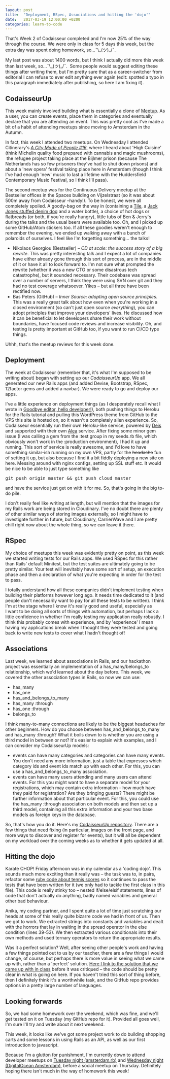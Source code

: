 ```yaml
---
layout: post
title:  "Deployment, RSpec, Associations and hitting the 'dojo'"
date:   2017-03-19 12:00:00 +0200
categories: learn-to-code
---
```

That's Week 2 of Codaisseur completed and I'm now 25% of the way through the course. We were only in class for 5 days this week, but the extra day was spent doing homework, so...¯\\\_(ツ)\_/¯.

My last post was about 1400 words, but I think I actually did more this week than last week, so...¯\\\_(ツ)\_/¯.  Some people would suggest editing these things after writing them, but I'm pretty sure that as a career-switcher from editorial I can refuse to ever edit anything ever again (edit: spotted a typo in this paragraph immediately after publishing, so here I am fixing it).

<!--more-->
<h2>CodaisseurUp</h2>
This week mainly involved building what is essentially a clone of <a href="https://www.meetup.com/">Meetup</a>. As a user, you can create events, place them in categories and eventually declare that you are attending an event. This was pretty cool as I've made a bit of a habit of attending meetups since moving to Amsterdam in the Autumn.

In fact, this week I attended two meetups. On Wednesday I attended Citinerary's <em><a href="https://citinerary.net/">A City Made of People #16</a></em>, where I heard about 'High Cuisine' (think Michelin quality food prepared with cannabis and magic mushrooms),  the refugee project taking place at the Bijlmer prison (because The Netherlands has so few prisoners they've had to shut down prisons) and about a 'new opera' festival taking place here in Amsterdam (though I think I've had enough 'new' music to last a lifetime with the Huddersfield Contemporary Music Festival, so I think I'll pass).

The second meetup was for the Continuous Delivery meetup at the Bestseller offices in the Spaces building on Vijzelstraat (so it was about 500m away from Codaisseur –handy!). To be honest, we were all completely spoiled. A goody-bag on the way in (containing a <a href="https://www.thetileapp.com/">Tile</a>, a <a href="http://shop.bestseller.com/no/no/bc/gift-boxes/jack-and-jones-denim-dog-21-cm-giveaway-12097609.html?cgid=bc-gift-boxes">Jack Jones stuffed denim dog</a> and a water bottle), a choice of hot dogs or flatbreads (or both, if you're really hungry), little tubs of Ben &amp; Jerry's during the talks and the usual beers were available too. Oh, and I picked up some GitHub/Atom stickers too. If all these goodies weren't enough to remember the evening, we ended up walking away with a bunch of polaroids of ourselves. I feel like I'm forgetting something... the talks!
<ul>
 	<li>Nikolaos Georgiou (Bestseller) – <em>CD at scale: the success story of a big rewrite</em>. This was pretty interesting talk and I expect a lot of companies have either already gone through this sort of process, are in the middle of it or have it all to look forward to. I'm not sure what prompted the rewrite (whether it was a new CTO or some disastrous tech catastrophe), but it sounded necessary. Their codebase was spread over a number of servers, I think they were using SVN over git and they had no test coverage whatsoever. Yikes – but all three have been rectified now.</li>
 	<li>Bas Peters (GitHub) – <em>Inner Source: adopting open source principles</em>. This was a really great talk about how even when you're working in a closed environment (so can't just open source <em>everything</em>), you can adopt principles that improve your developers' lives. He discussed how it can be beneficial to let developers share their work without boundaries, have focused code reviews and increase visibility. Oh, and testing is pretty important at GitHub too, if you want to run CI/CD type things.</li>
</ul>
Uhhh, that's the meetup reviews for this week done.
<h2>Deployment</h2>
The week at Codaisseur (remember that, it's what I'm supposed to be writing about) began with setting up our <em>CodaisseurUp</em> app. We all generated our new Rails apps (and added Devise, Bootstrap, RSpec, 12factor gems and added a navbar). We were ready to go and deploy our apps.

I've a little experience on deployment things (as I desperately recall what I wrote in <a href="https://leefreeman.xyz/2017/02/23/goodbye-editor-hello-developer/">Goodbye editor, hello developer!</a>), both pushing things to Heroku for the Rails tutorial and pulling this WordPress theme from GitHub to the VPS this site is hosted on, so it wasn't a completely alien experience.
So, Codaisseur essentially run their own Heroku-like service, powered by <a href="https://deis.com/">Deis</a> and supported with their own <a href="https://github.com/Codaisseur/alea">Alea</a> service. After fixing some minor gem issue (I was calling a gem from the :test group in my seeds.rb file, which obviously won't work in the :production environment), I had it up and running. This sort of service is really awesome, and I'd love to have something similar-ish running on my own VPS, partly for the <del>headache</del> fun of setting it up, but also because I find it a bit fiddly deploying a new site on here. Messing around with nginx configs, setting up SSL stuff etc. It would be nice to be able to just type something like
<pre>git push origin master &amp;&amp; git push cloud master</pre>
and have the service just get on with it for me. So, that's going in the big to-do pile.

I don't really feel like writing at length, but will mention that the images for my Rails work are being stored in Cloudinary. I've no doubt there are plenty of other similar ways of storing images externally, so I might have to investigate further in future, but Cloudinary, CarrierWave and I are pretty chill right now about the whole thing, so we can leave it there.
<h2>RSpec</h2>
My choice of meetups this week was evidently pretty on point, as this week we started writing tests for our Rails apps. We used RSpec for this rather than Rails' default Minitest, but the test suites are ultimately going to be pretty similar. Your test will inevitably have some sort of setup, an execution phase and then a declaration of what you're expecting in order for the test to pass.

I totally understand how all these companies didn't implement testing when building their platforms however long ago. It needs time dedicated to it (and people don't necessarily want to pay for all these tests to be written). I think I'm at the stage where I know it's really good and useful, especially as I want to be doing all sorts of things with automation, but perhaps I lack a little confidence in whether I'm really testing my application really robustly. I think this probably comes with experience, and by 'experience' I mean having my applications break when I thought they were tested and going back to write new tests to cover what I hadn't thought of!
<h2>Associations</h2>
Last week, we learned about associations in Rails, and our hackathon project was essentially an implementation of a has_many/belongs_to relationship, which we'd learned about the day before. This week, we covered the other association types in Rails, so now we can use:
<ul>
 	<li>has_many</li>
 	<li>has_one</li>
 	<li>has_and_belongs_to_many</li>
 	<li>has_many :through</li>
 	<li>has_one :through</li>
 	<li>belongs_to</li>
</ul>
I think many-to-many connections are likely to be the biggest headaches for other beginners. How do you choose between has_and_belongs_to_many and has_many :through? What it boils down to is whether you are using a third model in between or not? It's easier to explain with examples, and I can consider my CodaisseurUp models:
<ul>
 	<li>events can have many categories and categories can have many events. You don't need any more information, just a table that expresses which category ids and event ids match up with each other. For this, you can use a has_and_belongs_to_many association.</li>
 	<li>events can have many users attending and many users can attend events. For this you might want to have a separate model for your registrations, which may contain extra information – how much have they paid for registration? Are they bringing guests? There might be further information about that particular event. For this, you could use the has_many :through association on both models and then set up a third model, containing all this extra information and your two base models as foreign keys in the database.</li>
</ul>
So, that's how you do it. Here's my <a href="https://github.com/leefreemanxyz/codaisseurup">CodaisseurUp repository</a>. There are a few things that need fixing (in particular, images on the front page, and more ways to discover and register for events), but it will all be dependent on my workload over the coming weeks as to whether it gets updated at all.
<h2>Hitting the dojo</h2>
Karate CHOP! Friday afternoon was in my calendar as a 'coding dojo'. This sounds much more exciting than it really was – the task was to, in pairs, refactor some <a href="https://github.com/emilybache/Tennis-Refactoring-Kata/blob/master/ruby/tennis.rb">ruby code about tennis scores</a> so it continues to pass the tests that have been written for it (we only had to tackle the first class in this file). This code is really stinky too – nested if/else/elsif statements, lines of code that don't actually do anything, badly named variables and general other bad behaviour.

Anika, my coding partner, and I spent quite a lot of time just scratching our heads at some of this really quite bizarre code we had in front of us. Then we got to work. We extracted strings into constants and variables and dealt with the horrors that lay in waiting in the spread operator in the else condition (lines 39-53). We then extracted various conditionals into their own methods and used ternary operators to return the appropriate results.

Was it a perfect solution? Well, after seeing other people's work and having a few things pointed out to us by our teacher, there are a few things I would change, of course, but perhaps there is more value in seeing what we came up with, rather than a 'perfect' solution. <a href="https://gist.github.com/leefreemanxyz/f073271936385ab4dd4724fa0734556f">Here I link to the solution that we came up with in class</a> before it was critiqued – the code should be pretty clear in what is going on here. If you haven't tried this sort of thing before, then I definitely think it's a worthwhile task, and the GitHub repo provides options in a pretty large number of languages.
<h2>Looking forwards</h2>
So, we had some homework over the weekend, which was fine, and we'll get tested on it on Tuesday (my GitHub repo for it). Provided all goes well, I'm sure I'll try and write about it next weekend.

This week, it looks like we've got some project work to do building shopping carts and some lessons in using Rails as an API, as well as our first introduction to javascript.

Because I'm a glutton for punishment, I'm currently down to attend developer meetups on <a href="https://www.meetup.com/Amsterdam-rb/">Tuesday night (amsterdam.rb)</a> and <a href="https://www.meetup.com/DigitalOceanAmsterdam/">Wednesday night (DigitalOcean Amsterdam)</a>, before a social meetup on Thursday. Definitely hoping there isn't much in the way of homework this week!
